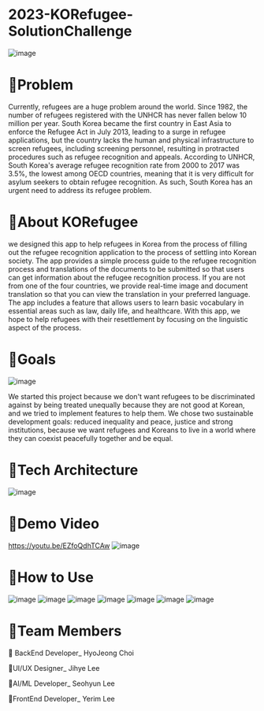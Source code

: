 # 2023-KORefugee-SolutionChallenge
![image](https://user-images.githubusercontent.com/117229525/229238057-62724038-e7fd-468d-9c02-015cfca3b825.png)

# 🐣Problem
Currently, refugees are a huge problem around the world. Since 1982, the number of refugees registered with the UNHCR has never fallen below 10 million per year. South Korea became the first country in East Asia to enforce the Refugee Act in July 2013, leading to a surge in refugee applications, but the country lacks the human and physical infrastructure to screen refugees, including screening personnel, resulting in protracted procedures such as refugee recognition and appeals. According to UNHCR, South Korea's average refugee recognition rate from 2000 to 2017 was 3.5%, the lowest among OECD countries, meaning that it is very difficult for asylum seekers to obtain refugee recognition. As such, South Korea has an urgent need to address its refugee problem.

# 🐣About KORefugee
we designed this app to help refugees in Korea from the process of filling out the refugee recognition application to the process of settling into Korean society. The app provides a simple process guide to the refugee recognition process and translations of the documents to be submitted so that users can get information about the refugee recognition process. If you are not from one of the four countries, we provide real-time image and document translation so that you can view the translation in your preferred language. The app includes a feature that allows users to learn basic vocabulary in essential areas such as law, daily life, and healthcare. With this app, we hope to help refugees with their resettlement by focusing on the linguistic aspect of the process.

# 🐣Goals
![image](https://user-images.githubusercontent.com/117229525/229240072-a62d7452-67ec-49f5-bf6d-bce7c3b20005.png)

We started this project because we don't want refugees to be discriminated against by being treated unequally because they are not good at Korean, and we tried to implement features to help them. We chose two sustainable development goals: reduced inequality and peace, justice and strong institutions, because we want refugees and Koreans to live in a world where they can coexist peacefully together and be equal.

# 🐣Tech Architecture
![image](https://user-images.githubusercontent.com/63584457/229264455-4459b597-a3bd-4ce9-bd41-06475a31946a.png)


# 🐣Demo Video
https://youtu.be/EZfoQdhTCAw
![image](https://user-images.githubusercontent.com/117229525/229264280-2980ad14-c7e5-4a3a-9f95-c8686e16e8e4.png)

# 🐣How to Use
![image](https://user-images.githubusercontent.com/97941141/230757653-325bdd9c-b46b-47b4-9e1a-b88f5eb3ac9c.png)
![image](https://user-images.githubusercontent.com/117229525/229968470-a506c97e-1acf-4480-94a4-ed5e43e17fb9.png)
![image](https://user-images.githubusercontent.com/117229525/229968483-6094a48f-7281-475b-b36b-f719d35984d8.png)
![image](https://user-images.githubusercontent.com/117229525/229968492-7ea5bc36-50d1-405a-b4e7-1bb3c650cafb.png)
![image](https://user-images.githubusercontent.com/97941141/230757647-eb661352-27c5-477b-8c54-334be2f4d5f5.png)
![image](https://user-images.githubusercontent.com/117229525/229968506-3cb175d7-df16-46d9-b94a-cc5c861d883a.png)
![image](https://user-images.githubusercontent.com/117229525/229968517-350daed3-a88a-424e-ab4a-caaa0054b17b.png)



# 🐣Team Members
🥚 BackEnd Developer_ HyoJeong Choi

🐤UI/UX Designer_ Jihye Lee

🐥AI/ML Developer_ Seohyun Lee

🐓FrontEnd Developer_ Yerim Lee
